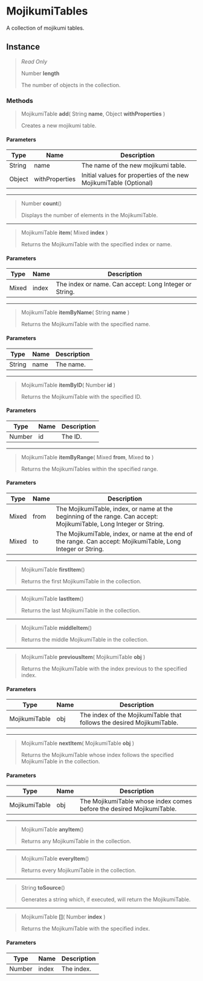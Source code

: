# MojikumiTables
A collection of mojikumi tables.

## Instance
> *Read Only* 
> 
> Number **length** 
>
> The number of objects in the collection.

### Methods
> MojikumiTable **add**( String **name**, Object **withProperties** )
> 
> Creates a new mojikumi table.
#### Parameters
| Type | Name | Description |
|---|---|---|
| String | name | The name of the new mojikumi table. |
| Object | withProperties | Initial values for properties of the new MojikumiTable (Optional) |

*** 
> Number **count**()
> 
> Displays the number of elements in the MojikumiTable.
*** 
> MojikumiTable **item**( Mixed **index** )
> 
> Returns the MojikumiTable with the specified index or name.
#### Parameters
| Type | Name | Description |
|---|---|---|
| Mixed | index | The index or name. Can accept: Long Integer or String. |

*** 
> MojikumiTable **itemByName**( String **name** )
> 
> Returns the MojikumiTable with the specified name.
#### Parameters
| Type | Name | Description |
|---|---|---|
| String | name | The name. |

*** 
> MojikumiTable **itemByID**( Number **id** )
> 
> Returns the MojikumiTable with the specified ID.
#### Parameters
| Type | Name | Description |
|---|---|---|
| Number | id | The ID. |

*** 
> MojikumiTable **itemByRange**( Mixed **from**, Mixed **to** )
> 
> Returns the MojikumiTables within the specified range.
#### Parameters
| Type | Name | Description |
|---|---|---|
| Mixed | from | The MojikumiTable, index, or name at the beginning of the range. Can accept: MojikumiTable, Long Integer or String. |
| Mixed | to | The MojikumiTable, index, or name at the end of the range. Can accept: MojikumiTable, Long Integer or String. |

*** 
> MojikumiTable **firstItem**()
> 
> Returns the first MojikumiTable in the collection.
*** 
> MojikumiTable **lastItem**()
> 
> Returns the last MojikumiTable in the collection.
*** 
> MojikumiTable **middleItem**()
> 
> Returns the middle MojikumiTable in the collection.
*** 
> MojikumiTable **previousItem**( MojikumiTable **obj** )
> 
> Returns the MojikumiTable with the index previous to the specified index.
#### Parameters
| Type | Name | Description |
|---|---|---|
| MojikumiTable | obj | The index of the MojikumiTable that follows the desired MojikumiTable. |

*** 
> MojikumiTable **nextItem**( MojikumiTable **obj** )
> 
> Returns the MojikumiTable whose index follows the specified MojikumiTable in the collection.
#### Parameters
| Type | Name | Description |
|---|---|---|
| MojikumiTable | obj | The MojikumiTable whose index comes before the desired MojikumiTable. |

*** 
> MojikumiTable **anyItem**()
> 
> Returns any MojikumiTable in the collection.
*** 
> MojikumiTable **everyItem**()
> 
> Returns every MojikumiTable in the collection.
*** 
> String **toSource**()
> 
> Generates a string which, if executed, will return the MojikumiTable.
*** 
> MojikumiTable **[]**( Number **index** )
> 
> Returns the MojikumiTable with the specified index.
#### Parameters
| Type | Name | Description |
|---|---|---|
| Number | index | The index. |


